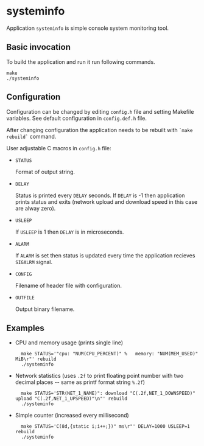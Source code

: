 systeminfo
==========
Application `systeminfo` is simple console system monitoring tool.

Basic invocation
----------------
To build the application and run it run following commands.

    make
    ./systeminfo

Configuration
-------------
Configuration can be changed by editing `config.h` file and setting Makefile variables. See default configuration in `config.def.h` file.

After changing configuration the application needs to be rebuilt with `` `make rebuild` `` command.

User adjustable C macros in `config.h` file:

* `STATUS`

    Format of output string.

* `DELAY`

    Status is printed every `DELAY` seconds.
    If `DELAY` is -1 then application prints status and exits (network upload and download speed in this case are alway zero).

* `USLEEP`

    If `USLEEP` is 1 then `DELAY` is in microseconds.

* `ALARM`

    If `ALARM` is set then status is updated every time the application recieves `SIGALRM` signal.

* `CONFIG`

    Filename of header file with configuration.

* `OUTFILE`

    Output binary filename.

Examples
--------
* CPU and memory usage (prints single line)

        make STATUS='"cpu: "NUM(CPU_PERCENT)" %   memory: "NUM(MEM_USED)" MiB\r"' rebuild
        ./systeminfo

* Network statistics (uses `.2f` to print floating point number with two decimal places -- same as printf format string `%.2f`)

        make STATUS='STR(NET_1_NAME)": download "C(.2f,NET_1_DOWNSPEED)" upload "C(.2f,NET_1_UPSPEED)"\n"' rebuild
        ./systeminfo

* Simple counter (increased every millisecond)

        make STATUS='C(8d,{static i;i++;})" ms\r"' DELAY=1000 USLEEP=1 rebuild
        ./systeminfo

